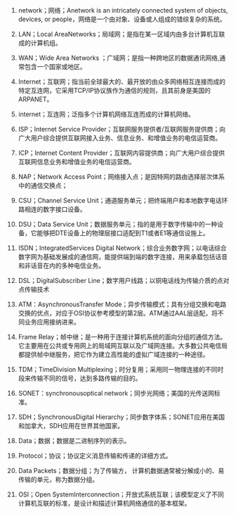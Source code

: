1. network；网络；Anetwork is an intricately connected system of objects, devices, or people，网络是一个由对象、设备或人组成的错综复杂的系统。


2. LAN；Local AreaNetworks；局域网；是指在某一区域内由多台计算机互联成的计算机组。


3. WAN；Wide Area Networks ；广域网；是指一种跨地区的数据通讯网络,通常包含一个国家或地区。


4. Internet；互联网；指当前全球最大的、最开放的由众多网络相互连接而成的特定互连网，它采用TCP/IP协议族作为通信的规则，且其前身是美国的ARPANET。


5. internet；互连网；泛指多个计算机网络互连而成的计算机网络。


6. ISP；Internet Service Provider；互联网服务提供者/互联网服务提供商；向广大用户综合提供互联网接入业务、信息业务、和增值业务的电信运营商。


7. ICP；Internet Content Provider；互联网内容提供商；向广大用户综合提供互联网信息业务和增值业务的电信运营商。


8. NAP；Network Access Point；网络接入点；是因特网的路由选择层次体系中的通信交换点；


9. CSU；Channel Service Unit；通道服务单元；把终端用户和本地数字电话环路相连的数字接口设备。


10. DSU；Data Service Unit；数据服务单元；指的是用于数字传输中的一种设备，它能够把DTE设备上的物理层接口适配到T1或者E1等通信设施上。


11. ISDN；IntegratedServices Digital Network；综合业务数字网；以电话综合数字网为基础发展成的通信网，能提供端到端的数字连接，用来承载包括话音和非话音在内的多种电信业务。


12. DSL；DigitalSubscriber Line；数字用户线路；以铜电话线为传输介质的点对点传输技术


13. ATM：AsynchronousTransfer Mode；异步传输模式；具有分组交换和电路交换的优点，对应于OSI协议参考模型的第2层。ATM通过AAL层适配，将不同业务应用接纳进来。


14. Frame Relay；帧中继；是一种用于连接计算机系统的面向分组的通信方法。它主要用在公共或专用网上的局域网互联以及广域网连接。大多数公共电信局都提供帧中继服务，把它作为建立高性能的虚拟广域连接的一种途径。


15. TDM；TimeDivision Multiplexing；时分复用；采用同一物理连接的不同时段来传输不同的信号，达到多路传输的目的。


16. SONET：synchronousoptical network；同步光网络；美国的光传送网标准。


17. SDH；SynchronousDigital Hierarchy；同步数字体系；SONET应用在美国和加拿大，SDH应用在世界其他国家。


18. Data；数据；数据是二进制序列的表示。


19. Protocol；协议；协议定义消息传输和传递的详细方式。


20. Data Packets；数据分组；为了传输方， 计算机数据通常被分解成小的、易传输的单元，称为数据分组。


21. OSI；Open SystemInterconnection；开放式系统互联；该模型定义了不同计算机互联的标准，是设计和描述计算机网络通信的基本框架。

 